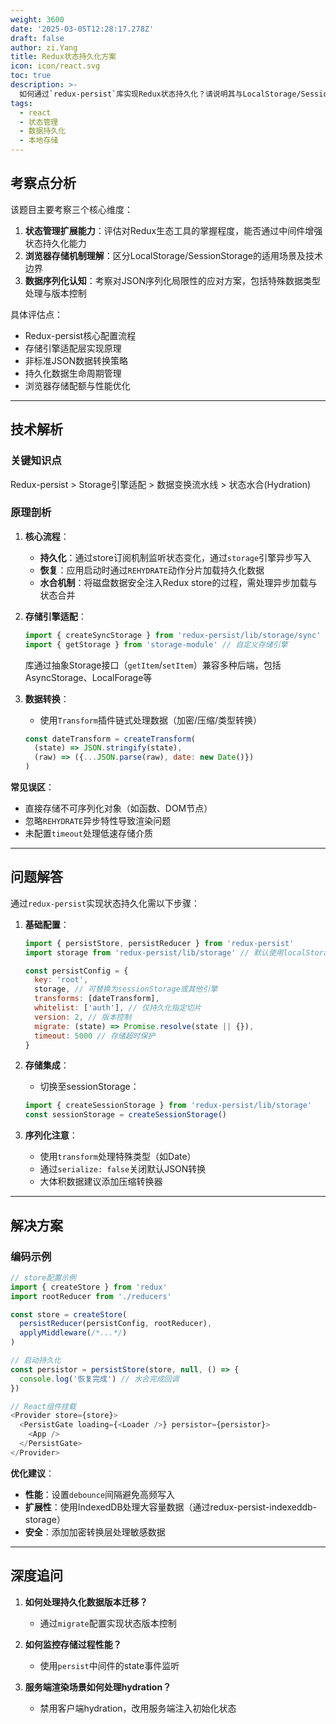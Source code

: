 ```yaml
---
weight: 3600
date: '2025-03-05T12:28:17.278Z'
draft: false
author: zi.Yang
title: Redux状态持久化方案
icon: icon/react.svg
toc: true
description: >-
  如何通过`redux-persist`库实现Redux状态持久化？请说明其与LocalStorage/SessionStorage的集成步骤及数据序列化注意事项？
tags:
  - react
  - 状态管理
  - 数据持久化
  - 本地存储
---
```


## 考察点分析

该题目主要考察三个核心维度：

1. **状态管理扩展能力**：评估对Redux生态工具的掌握程度，能否通过中间件增强状态持久化能力
2. **浏览器存储机制理解**：区分LocalStorage/SessionStorage的适用场景及技术边界
3. **数据序列化认知**：考察对JSON序列化局限性的应对方案，包括特殊数据类型处理与版本控制

具体评估点：

- Redux-persist核心配置流程
- 存储引擎适配层实现原理
- 非标准JSON数据转换策略
- 持久化数据生命周期管理
- 浏览器存储配额与性能优化

---

## 技术解析

### 关键知识点

Redux-persist > Storage引擎适配 > 数据变换流水线 > 状态水合(Hydration)

### 原理剖析

1. **核心流程**：
   - **持久化**：通过store订阅机制监听状态变化，通过`storage`引擎异步写入
   - **恢复**：应用启动时通过`REHYDRATE`动作分片加载持久化数据
   - **水合机制**：将磁盘数据安全注入Redux store的过程，需处理异步加载与状态合并

2. **存储引擎适配**：

   ```javascript
   import { createSyncStorage } from 'redux-persist/lib/storage/sync' // 内存同步存储
   import { getStorage } from 'storage-module' // 自定义存储引擎
   ```

   库通过抽象Storage接口（`getItem`/`setItem`）兼容多种后端，包括AsyncStorage、LocalForage等

3. **数据转换**：
   - 使用`Transform`插件链式处理数据（加密/压缩/类型转换）

   ```javascript
   const dateTransform = createTransform(
     (state) => JSON.stringify(state),
     (raw) => ({...JSON.parse(raw), date: new Date()})
   )
   ```

**常见误区**：

- 直接存储不可序列化对象（如函数、DOM节点）
- 忽略`REHYDRATE`异步特性导致渲染问题
- 未配置`timeout`处理低速存储介质

---

## 问题解答

通过`redux-persist`实现状态持久化需以下步骤：

1. **基础配置**：

   ```javascript
   import { persistStore, persistReducer } from 'redux-persist'
   import storage from 'redux-persist/lib/storage' // 默认使用localStorage

   const persistConfig = {
     key: 'root',
     storage, // 可替换为sessionStorage或其他引擎
     transforms: [dateTransform],
     whitelist: ['auth'], // 仅持久化指定切片
     version: 2, // 版本控制
     migrate: (state) => Promise.resolve(state || {}),
     timeout: 5000 // 存储超时保护
   }
   ```

2. **存储集成**：
   - 切换至sessionStorage：

   ```javascript
   import { createSessionStorage } from 'redux-persist/lib/storage'
   const sessionStorage = createSessionStorage()
   ```

3. **序列化注意**：
   - 使用`transform`处理特殊类型（如Date）
   - 通过`serialize: false`关闭默认JSON转换
   - 大体积数据建议添加压缩转换器

---

## 解决方案

### 编码示例

```javascript
// store配置示例
import { createStore } from 'redux'
import rootReducer from './reducers'

const store = createStore(
  persistReducer(persistConfig, rootReducer),
  applyMiddleware(/*...*/)
)

// 启动持久化
const persistor = persistStore(store, null, () => {
  console.log('恢复完成') // 水合完成回调
})

// React组件挂载
<Provider store={store}>
  <PersistGate loading={<Loader />} persistor={persistor}>
    <App />
  </PersistGate>
</Provider>
```

**优化建议**：

- **性能**：设置`debounce`间隔避免高频写入
- **扩展性**：使用IndexedDB处理大容量数据（通过redux-persist-indexeddb-storage）
- **安全**：添加加密转换层处理敏感数据

---

## 深度追问

1. **如何处理持久化数据版本迁移？**
   - 通过`migrate`配置实现状态版本控制

2. **如何监控存储过程性能？**
   - 使用`persist`中间件的state事件监听

3. **服务端渲染场景如何处理hydration？**
   - 禁用客户端hydration，改用服务端注入初始化状态
